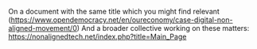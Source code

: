 On a document with the same title which you might find relevant (https://www.opendemocracy.net/en/oureconomy/case-digital-non-aligned-movement/0)
    And a broader collective working on these matters: https://nonalignedtech.net/index.php?title=Main_Page 